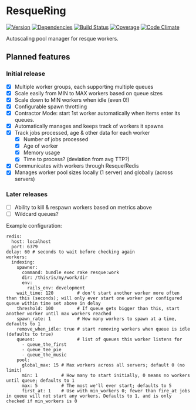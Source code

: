 ResqueRing
==============

[![Version](http://allthebadges.io/wideopenspaces/resque_ring/badge_fury.png)](http://allthebadges.io/wideopenspaces/resque_ring/badge_fury)
[![Dependencies](http://allthebadges.io/wideopenspaces/resque_ring/gemnasium.png)](http://allthebadges.io/wideopenspaces/resque_ring/gemnasium)
[![Build Status](http://allthebadges.io/wideopenspaces/resque_ring/travis.png)](http://allthebadges.io/wideopenspaces/resque_ring/travis)
[![Coverage](http://allthebadges.io/wideopenspaces/resque_ring/coveralls.png)](http://allthebadges.io/wideopenspaces/resque_ring/coveralls)
[![Code Climate](http://allthebadges.io/wideopenspaces/resque_ring/code_climate.png)](http://allthebadges.io/wideopenspaces/resque_ring/code_climate)

Autoscaling pool manager for resque workers.

## Planned features

### Initial release

- [x] Multiple worker groups, each supporting multiple queues
- [x] Scale easily from MIN to MAX workers based on queue sizes
- [x] Scale down to MIN workers when idle (even 0!)
- [x] Configurable spawn throttling
- [x] Contractor Mode: start 1st worker automatically when items enter its queues.
- [x] Automatically manages and keeps track of workers it spawns
- [x] Track jobs processed, age & other data for each worker
  - [x] Number of jobs processed
  - [x] Age of worker
  - [x] Memory usage
  - [x] Time to process? (deviation from avg TTP?)
- [x] Communicates with workers through Resque/Redis
- [x] Manages worker pool sizes locally (1 server) and globally (across servers)

### Later releases

- [ ] Ability to kill & respawn workers based on metrics above
- [ ] Wildcard queues?

Example configuration:

```
redis:
  host: localhost
  port: 6379
delay: 60 # seconds to wait before checking again
workers:
  indexing:
    spawner:
      command: bundle exec rake resque:work
      dir: /this/is/my/work/dir
      env:
        rails_env: development
    wait_time: 120         # don't start another worker more often than this (seconds); will only ever start one worker per configured queue within time set above in delay
    threshold: 100         # If queue gets bigger than this, start another worker until max workers reached
    spawn_rate: 1          # How many workers to spawn at a time, defaults to 1
    remove_when_idle: true # start removing workers when queue is idle (defaults to true)
    queues:                # list of queues this worker listens for
      - queue_the_first
      - queue_tee_pie
      - queue_the_music
    pool:
      global_max: 15 # Max workers across all servers; default 0 (no limit)
      min: 1         # How many to start initially, 0 means no workers until queue; defaults to 1
      max: 5         # The most we'll ever start; defaults to 5
      first_at: 1    # Use with min_workers 0; fewer than fire_at jobs in queue will not start any workers. Defaults to 1, and is only checked if min_workers is 0
```
